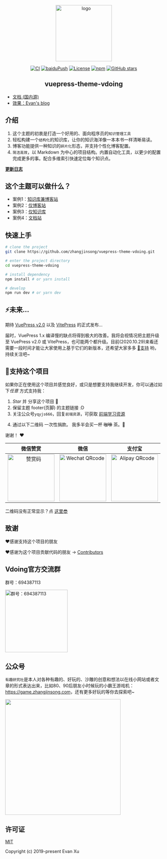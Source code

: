 <p align="center"><a href="https://zhangjinsong.com/" target="_blank" rel="noopener noreferrer"><img width="180" src="https://cdn.jsdelivr.net/gh/zhangjinsong/image_store/blog/20200409124835.png" alt="logo"></a></p>

<p align="center">
  <a href="https://github.com/zhangjinsong/vuepress-theme-vdoing/actions?query=workflow%3ACI"><img src="https://github.com/zhangjinsong/vuepress-theme-vdoing/workflows/CI/badge.svg" alt="CI"></a>
  <a href="https://github.com/zhangjinsong/vuepress-theme-vdoing/actions?query=workflow%3AbaiduPush"><img src="https://github.com/zhangjinsong/vuepress-theme-vdoing/workflows/baiduPush/badge.svg" alt="baiduPush"></a>
  <a href="https://github.com/zhangjinsong/vuepress-theme-vdoing/blob/main/LICENSE"><img src="https://img.shields.io/github/license/zhangjinsong/vuepress-theme-vdoing
" alt="License"></a>
  <a href="https://www.npmjs.com/package/vuepress-theme-vdoing"><img alt="npm" src="https://img.shields.io/npm/v/vuepress-theme-vdoing"></a>
  <a href="https://github.com/zhangjinsong/vuepress-theme-vdoing/stargazers"><img src="https://img.shields.io/github/stars/zhangjinsong/vuepress-theme-vdoing?logo=ReverbNation&logoColor=rgba(255,255,255,.6)" alt="GitHub stars"></a>



</p>

<h2 align="center">vuepress-theme-vdoing</h2>

* [文档 (国内源)](https://doc.zhangjinsong.com/)
* [效果：Evan's blog](https://zhangjinsong.com/)


## 介绍
1. 这个主题的初衷是打造一个好用的、面向程序员的`知识管理工具`
2. 轻松构建一个`结构化`的知识库，让你的知识海洋像一本本书一样清晰易读。
3. 博客功能提供一种知识的`碎片化`形态，并支持个性化博客配置。
4. `简洁高效`，以 Markdown 为中心的项目结构。内置自动化工具，以更少的配置完成更多的事。配合多维索引快速定位每个知识点。

[**更新日志**](https://github.com/zhangjinsong/vuepress-theme-vdoing/releases)

## 这个主题可以做什么？
* 案例1：[知识库兼博客站](https://zhangjinsong.com/)
* 案例2：[仅博客站](https://zhangjinsong.github.io/vdoing-demo-blog/)
* 案例3：[仅知识库](https://zhangjinsong.github.io/vdoing-demo-repository/)
* 案例4：[文档站](https://zhangjinsong.github.io/vuepress-theme-vdoing-doc/)


## 快速上手

```bash
# clone the project
git clone https://github.com/zhangjinsong/vuepress-theme-vdoing.git

# enter the project directory
cd vuepress-theme-vdoing

# install dependency
npm install # or yarn install

# develop
npm run dev # or yarn dev
```
## ⚡️未来...


期待 [VuePress v2.0](https://github.com/vuepress/vuepress-next) 以及 [VitePress](https://github.com/vuejs/vitepress) 的正式发布...

届时，VuePress 1.x 编译慢的缺点将得到极大的改善。我将会视情况把主题升级至 VuePress v2.0 或 VitePress，也可能两个都升级。目前(2020.10.29)来看还需要一段时间才能让大家使用上基于它们的新版本，还希望大家多多 [:sparkling_heart:支持](https://doc.zhangjinsong.com/pages/1b12ed/) 哟，持续关注吧~

## :sparkling_heart:支持这个项目

如果你正在使用这个项目并感觉良好，或只是想要支持我继续开发，你可以通过如下*任意* 方式支持我：

1. *Star* 并 分享这个项目 :rocket:
2. 保留主题 footer(页脚) 的主题链接 :D
3. 关注公众号`yqyjs666`，回复`前端资源`，可获取 [前端学习资源](https://github.com/zhangjinsong/blog-gitalk-comment/wiki/Front-end-Study)
<!-- 4. 轻轻点击一次页面广告 ✨ -->
4. 通过以下二维码 一次性捐款。 我多半会买一杯 ~~咖啡~~ 茶。:tea:

谢谢！ :heart:

| 微信赞赏 | 微信 | 支付宝 |
| :---: | :---: | :---: |
| <img src="https://cdn.jsdelivr.net/gh/zhangjinsong/image_store/blog/20200523131533.jpg" alt="赞赏码" width=150> | <img src="https://cdn.jsdelivr.net/gh/zhangjinsong/image_store/blog/20200410113708.jpg" alt="Wechat QRcode" width=150>| <img src="https://cdn.jsdelivr.net/gh/zhangjinsong/image_store/blog/20200410113707.jpg" alt="Alipay QRcode" width=150> |

二维码没有正常显示？点 [这里😎](https://doc.zhangjinsong.com/pages/1b12ed/)

## 致谢
:heart:感谢支持这个项目的朋友

:heart:感谢为这个项目贡献代码的朋友 → [Contributors](https://github.com/zhangjinsong/vuepress-theme-vdoing/graphs/contributors)

## Vdoing官方交流群
群号：694387113

<img src="https://cdn.jsdelivr.net/gh/zhangjinsong/image_store/blog/20200712122307.jpg" alt="群号：694387113" width="200">

## 公众号
`有趣研究社`是本人对各种有趣的、好玩的、沙雕的创意和想法以在线小网站或者文章的形式表达出来，比如80、90后朋友小时候玩的小霸王游戏机：<https://game.zhangjinsong.com>，还有更多好玩的等你去探索吧~

<img src="https://cdn.jsdelivr.net/gh/zhangjinsong/image_store@master/blog/扫码_搜索联合传播样式-标准色版.1wp8gd1mhjhc.jpg"  style="width:370px;" />
<!-- <img src="https://cdn.jsdelivr.net/gh/zhangjinsong/image_store@master/blog/qrcode.zdqv9mlfc0g.jpg"  style="width:30%;" /> -->

## 许可证
[MIT](https://github.com/zhangjinsong/vuepress-theme-vdoing/blob/master/LICENSE)

Copyright (c) 2019-present Evan Xu
